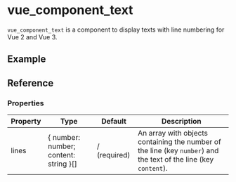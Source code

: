 # vue_component_text

<!-- markdownlint-disable MD033 -->
<script setup>
import { VueLive } from "vue-live";
import { Paragraph } from "../src/components";
import "./style.scss";

const example1 = `<Paragraph
    :lines="[
      { number: 1, content: 'Line 1' },
      { number: 2, content: 'Line 2' },
    ]"
/>`
</script>

`vue_component_text` is a component to display texts with line numbering for Vue 2 and Vue 3.

## Example

<VueLive
  :code="example1"
  :components="{ Paragraph }"
/>

## Reference

### Properties

| Property | Type                                  | Default      | Description                                                                                                      |
| -------- | ------------------------------------- | ------------ | ---------------------------------------------------------------------------------------------------------------- |
| lines    | { number: number; content: string }[] | / (required) | An array with objects containing the number of the line (key `number`) and the text of the line (key `content`). |
